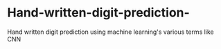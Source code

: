 # Hand-written-digit-prediction-
Hand written digit prediction using machine learning's various terms like CNN
